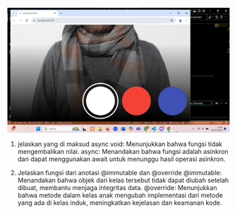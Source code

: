 ![filter](image.png)

1. jelaskan yang di maksud async
   void: Menunjukkan bahwa fungsi tidak mengembalikan nilai.
   async: Menandakan bahwa fungsi adalah asinkron dan dapat menggunakan await untuk menunggu hasil operasi asinkron.

2. Jelaskan fungsi dari anotasi @immutable dan @override
   @immutable: Menandakan bahwa objek dari kelas tersebut tidak dapat diubah setelah dibuat, membantu menjaga integritas data.
   @override: Menunjukkan bahwa metode dalam kelas anak mengubah implementasi dari metode yang ada di kelas induk, meningkatkan kejelasan dan keamanan kode.
